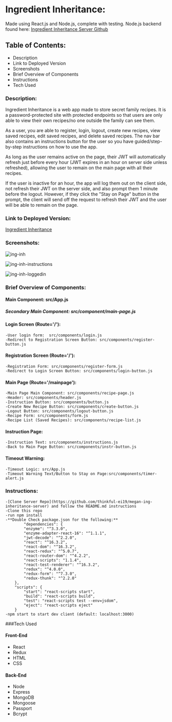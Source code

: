 # Ingredient Inheritance:
Made using React.js and Node.js, complete with testing.
Node.js backend found here: [Ingredient Inheritance Server Github](https://github.com/thinkful-ei19/megan-ing-inheritance-server)

## Table of Contents:
* Description
* Link to Deployed Version
* Screenshots
* Brief Overview of Components
* Instructions
* Tech Used

### Description:
Ingredient Inheritance is a web app made to store secret family recipes. It is a password-protected site with protected endpoints so that users are only able to view their own recipes/no one outside the family can see them.

As a user, you are able to register, login, logout, create new recipes, view saved recipes, edit saved recipes, and delete saved recipes.  The nav bar also contains an instructions button for the user so you have guided/step-by-step instructions on how to use the app. 

As long as the user remains active on the page, their JWT will automatically refresh just before every hour (JWT expires in an hour on server side unless refreshed), allowing the user to remain on the main page with all their recipes.

If the user is inactive for an hour, the app will log them out on the client side, not refresh their JWT on the server side, and also prompt them 1 minute before the logout.  However, if they click the "Stay on Page" button in the prompt, the client will send off the request to refresh their JWT and the user will be able to remain on the page.

### Link to Deployed Version:
[Ingredient Inheritance](https://ingredient-inheritance.netlify.com/)

### Screenshots:

![ing-inh](https://user-images.githubusercontent.com/35779012/42347578-ea776b02-806b-11e8-9e09-5891195e7700.jpg)

![ing-inh-instructions](https://user-images.githubusercontent.com/35779012/42347580-ebad2a84-806b-11e8-82fa-323201c49604.jpg)

![ing-inh-loggedin](https://user-images.githubusercontent.com/35779012/42347584-edb9b2d4-806b-11e8-9ef6-02aa8bf6cc1c.jpg)


### Brief Overview of Components:

#### Main Component: src/App.js

##### Secondary Main Component: src/component/main-page.js

#### Login Screen (Route='/'):
    -User login form:  src/components/login.js
    -Redirect to Registration Screen Button: src/components/register-button.js

#### Registration Screen (Route='/'):
    -Registration Form: src/components/register-form.js
    -Redirect to Login Screen Button: src/components/login-button.js

#### Main Page (Route='/mainpage'):
    -Main Page Main Component: src/components/recipe-page.js
    -Header: src/components/header.js
    -Instruction Button: src/components/button.js
    -Create New Recipe Button: src/components/create-button.js
    -Logout Button: src/components/logout-button.js
    -Recipe Form: src/components/form.js
    -Recipe List (Saved Recipes): src/components/recipe-list.js

#### Instruction Page:
    -Instruction Text: src/components/instructions.js
    -Back to Main Page Button: src/components/instr-button.js

#### Timeout Warning:
    -Timeout Logic: src/App.js
    -Timeout Warning Text/Button to Stay on Page:src/components/timer-alert.js


### Instructions:
    -[Clone Server Repo](https://github.com/thinkful-ei19/megan-ing-inheritance-server) and follow the README.md instructions
    -Clone this repo
    -run npm install
    -**Double Check package.json for the following:**
            "dependencies": {
            "enzyme": "^3.3.0",
            "enzyme-adapter-react-16": "^1.1.1",
            "jwt-decode": "^2.2.0",
            "react": "^16.3.2",
            "react-dom": "^16.3.2",
            "react-redux": "^5.0.7",
            "react-router-dom": "^4.2.2",
            "react-scripts": "1.1.4",
            "react-test-renderer": "^16.3.2",
            "redux": "^4.0.0",
            "redux-form": "^7.3.0",
            "redux-thunk": "^2.2.0"
        },
        "scripts": {
            "start": "react-scripts start",
            "build": "react-scripts build",
            "test": "react-scripts test --env=jsdom",
            "eject": "react-scripts eject"
        }
    -npm start to start dev client (default: localhost:3000)
    
###Tech Used

#### Front-End
* React
* Redux
* HTML
* CSS

#### Back-End
* Node
* Express
* MongoDB
* Mongoose
* Passport
* Bcrypt

    
